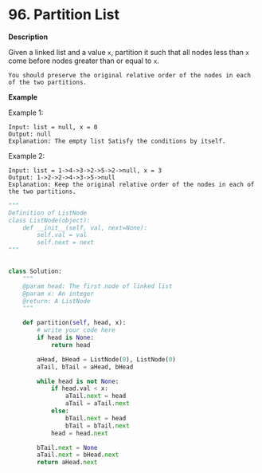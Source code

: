 # 96. Partition List

**Description**

Given a linked list and a value `x`, partition it such that all nodes less than `x` come before nodes greater than or equal to `x`.

```
You should preserve the original relative order of the nodes in each of the two partitions.
```

**Example**

Example 1:

```
Input: list = null, x = 0
Output: null	
Explanation: The empty list Satisfy the conditions by itself.
```

Example 2:

```
Input: list = 1->4->3->2->5->2->null, x = 3
Output: 1->2->2->4->3->5->null	
Explanation: Keep the original relative order of the nodes in each of the two partitions.
```

```python
"""
Definition of ListNode
class ListNode(object):
    def __init__(self, val, next=None):
        self.val = val
        self.next = next
"""


class Solution:
    """
    @param head: The first node of linked list
    @param x: An integer
    @return: A ListNode
    """

    def partition(self, head, x):
        # write your code here
        if head is None:
            return head

        aHead, bHead = ListNode(0), ListNode(0)
        aTail, bTail = aHead, bHead

        while head is not None:
            if head.val < x:
                aTail.next = head
                aTail = aTail.next
            else:
                bTail.next = head
                bTail = bTail.next
            head = head.next

        bTail.next = None
        aTail.next = bHead.next
        return aHead.next
```
